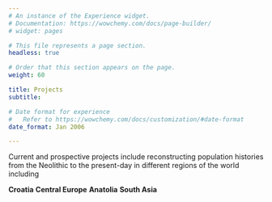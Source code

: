 ```yaml
---
# An instance of the Experience widget.
# Documentation: https://wowchemy.com/docs/page-builder/
# widget: pages

# This file represents a page section.
headless: true

# Order that this section appears on the page.
weight: 60

title: Projects
subtitle:

# Date format for experience
#   Refer to https://wowchemy.com/docs/customization/#date-format
date_format: Jan 2006

---
```

Current and prospective projects include reconstructing population histories from the Neolithic to the present-day in different regions of the world including

**Croatia**
**Central Europe**
**Anatolia**
**South Asia**
